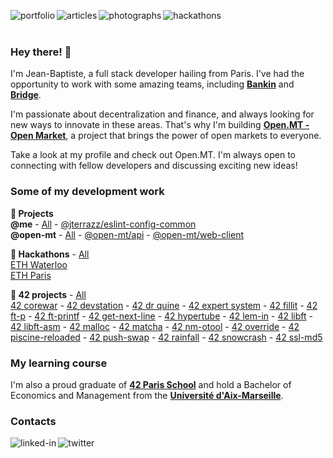 [<img align="left" alt="portfolio" src="https://img.shields.io/badge/portfolio-%23eaecf0.svg?&style=for-the-badge" />](https://jterrazz.com)
[<img align="left" alt="articles" src="https://img.shields.io/badge/articles-%23253C78.svg?&style=for-the-badge&logoColor=white" />](https://jterrazz.com/link/articles)
[<img align="left" alt="photographs" src="https://img.shields.io/badge/photographs-%23eaecf0.svg?&style=for-the-badge" />](https://jterrazz.com/link/photographs)
[<img align="left" alt="hackathons" src="https://img.shields.io/badge/hackathons-%23253C78.svg?&style=for-the-badge&logoColor=white" />](https://jterrazz.com/link/hackathons)
</br></br>

### Hey there! 👋

I'm Jean-Baptiste, a full stack developer hailing from Paris. I've had the opportunity to work with some amazing teams, including [**Bankin**](http://bankin.com/) and [**Bridge**](http://bridgeapi.io/).

I'm passionate about decentralization and finance, and always looking for new ways to innovate in these areas. That's why I'm building [**Open.MT - Open Market**](https://blog.open.mt), a project that brings the power of open markets to everyone.

Take a look at my profile and check out Open.MT. I'm always open to connecting with fellow developers and discussing exciting new ideas!

### Some of my development work

**📘 Projects** </br>
**@me** - [All](https://github.com/stars/jterrazz/lists/jterrazz) - [@jterrazz/eslint-config-common](https://github.com/jterrazz/eslint-config-common) </br>
**@open-mt** - [All](https://github.com/stars/jterrazz/lists/open-mt) - [@open-mt/api](https://github.com/jterrazz/open-mt-api) - [@open-mt/web-client](https://github.com/jterrazz/open-mt-web-client) </br>

**📙 Hackathons** - [All](https://github.com/stars/jterrazz/lists/hackathons) </br>
[ETH Waterloo](https://github.com/jterrazz/hackathons.ethwaterloo-defi-dy) </br>
[ETH Paris](https://github.com/jterrazz/hackathons.ethparis-collective) </br>

**📕 42 projects** - [All](https://github.com/stars/jterrazz/lists/42) </br>
[42 corewar](https://github.com/jterrazz/42-corewar) - [42 devstation](https://github.com/jterrazz/42-docker-devstation) - [42 dr quine](https://github.com/jterrazz/42-dr-quine) - [42 expert system](https://github.com/jterrazz/42-expert-system) - [42 fillit](https://github.com/jterrazz/42-fillit) - [42 ft-p](https://github.com/jterrazz/42-ft-p) - [42 ft-printf](https://github.com/jterrazz/42-ft-printf) - [42 get-next-line](https://github.com/jterrazz/42-get-next-line) - [42 hypertube](https://github.com/jterrazz/42-hypertube) - [42 lem-in](https://github.com/jterrazz/42-lem-in) - [42 libft](https://github.com/jterrazz/42-libft) - [42 libft-asm](https://github.com/jterrazz/42-libft-asm) - [42 malloc](https://github.com/jterrazz/42-malloc) - [42 matcha](https://github.com/jterrazz/42-matcha) - [42 nm-otool](https://github.com/jterrazz/42-nm-otool) - [42 override](https://github.com/jterrazz/42-override) - [42 piscine-reloaded](https://github.com/jterrazz/42-piscine-reloaded) - [42 push-swap](https://github.com/jterrazz/42-push-swap) - [42 rainfall](https://github.com/jterrazz/42-rainfall) - [42 snowcrash](https://github.com/jterrazz/42-snowcrash) - [42 ssl-md5](https://github.com/jterrazz/42-ssl-md5)

### My learning course

I'm also a proud graduate of [**42 Paris School**](https://www.42.fr/) and hold a Bachelor of Economics and Management from the [**Université d'Aix-Marseille**](https://feg.univ-amu.fr/).

### Contacts

[<img align="left" alt="linked-in" src="https://img.shields.io/badge/linkedin-%232B59C3.svg?&style=for-the-badge&logo=linkedin&logoColor=white" />](https://www.linkedin.com/in/jterrazz)
[<img align="left" alt="twitter" src="https://img.shields.io/badge/twitter-%232B59C3.svg?&style=for-the-badge&logo=twitter&logoColor=white" />](https://twitter.com/j_terrazz)
